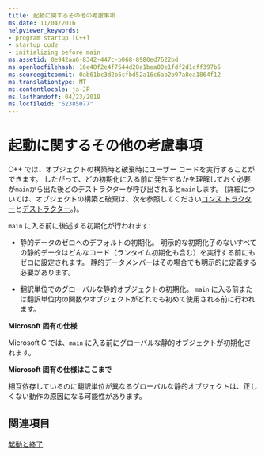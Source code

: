 ```yaml
---
title: 起動に関するその他の考慮事項
ms.date: 11/04/2016
helpviewer_keywords:
- program startup [C++]
- startup code
- initializing before main
ms.assetid: 0e942aa6-8342-447c-b068-8980ed7622bd
ms.openlocfilehash: 16e48f2e4f7544d28a1bea00e1fdf2d1cff397b5
ms.sourcegitcommit: 0ab61bc3d2b6cfbd52a16c6ab2b97a8ea1864f12
ms.translationtype: MT
ms.contentlocale: ja-JP
ms.lasthandoff: 04/23/2019
ms.locfileid: "62385077"
---
```

# <a name="additional-startup-considerations"></a>起動に関するその他の考慮事項

C++ では、オブジェクトの構築時と破棄時にユーザー コードを実行することができます。 したがって、どの初期化に入る前に発生するかを理解しておく必要が`main`から出た後どのデストラクターが呼び出されると`main`します。 (詳細については、オブジェクトの構築と破棄は、次を参照してください[コンス トラクター](../cpp/constructors-cpp.md)と[デストラクター](../cpp/destructors-cpp.md)。)。

`main` に入る前に後述する初期化が行われます:

- 静的データのゼロへのデフォルトの初期化。 明示的な初期化子のないすべての静的データはどんなコード（ランタイム初期化も含む）を実行する前にもゼロに設定されます。 静的データメンバーはその場合でも明示的に定義する必要があります。

- 翻訳単位でのグローバルな静的オブジェクトの初期化。 `main` に入る前または翻訳単位内の関数やオブジェクトがどれでも初めて使用される前に行われます。

**Microsoft 固有の仕様**

Microsoft C では、`main` に入る前にグローバルな静的オブジェクトが初期化されます。

**Microsoft 固有の仕様はここまで**

相互依存しているのに翻訳単位が異なるグローバルな静的オブジェクトは、正しくない動作の原因になる可能性があります。

## <a name="see-also"></a>関連項目

[起動と終了](../cpp/startup-and-termination-cpp.md)